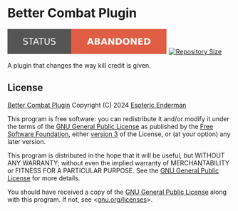 # Better Combat Plugin

[![Project Status: Abandoned](./.assets/images/badges/status/abandoned.svg)](./) [![Repository Size](https://img.shields.io/github/repo-size/esotericenderman/better-combat-plugin?style=for-the-badge&logo=github&label=Repository%20size)](./)

A plugin that changes the way kill credit is given.

## License

[Better Combat Plugin](./) Copyright (C) 2024 [Esoteric Enderman](https://enderman.dev)

This program is free software: you can redistribute it and/or modify it under the terms of the [GNU General Public License](./LICENSE) as published by the [Free Software Foundation](https://www.fsf.org/), either [version 3](./LICENSE) of the License, or (at your option) any later version.

This program is distributed in the hope that it will be useful, but WITHOUT ANY WARRANTY; without even the implied warranty of MERCHANTABILITY or FITNESS FOR A PARTICULAR PURPOSE. See the [GNU General Public License](./LICENSE) for more details.

You should have received a copy of the [GNU General Public License](./LICENSE) along with this program. If not, see <[gnu.org/licenses](https://www.gnu.org/licenses/)>.
